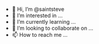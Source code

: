 - 👋 Hi, I’m @saintsteve
- 👀 I’m interested in ...
- 🌱 I’m currently learning ...
- 💞️ I’m looking to collaborate on ...
- 📫 How to reach me ...

<!---
saintsteve/saintsteve is a ✨ special ✨ repository because its `README.md` (this file) appears on your GitHub profile.
You can click the Preview link to take a look at your changes.
--->
